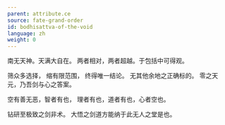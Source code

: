 ```yaml
---
parent: attribute.ce
source: fate-grand-order
id: bodhisattva-of-the-void
language: zh
weight: 0
---
```


南无天神。天满大自在。
两者相对，两者超越。于包括中可得观。

筛众多选择，
缩有限范围，
终得唯一结论。
无其他余地之正确标的。
零之天元，乃吾剑与心之答案。

空有善无恶，智者有也，
理者有也，道者有也，心者空也。

钻研至极致之剑非术。
大悟之剑道方能纳于此无人之堂是也。
